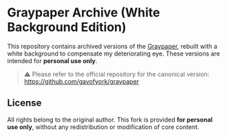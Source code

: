 # Graypaper Archive (White Background Edition)

This repository contains archived versions of the [Graypaper](https://github.com/gavofyork/graypaper), rebuilt with a white background to compensate my deteriorating eye. These versions are intended for **personal use only**.

> ⚠️ Please refer to the official repository for the canonical version:  
> https://github.com/gavofyork/graypaper
>


## License

All rights belong to the original author. This fork is provided **for personal use only**, without any redistribution or modification of core content.